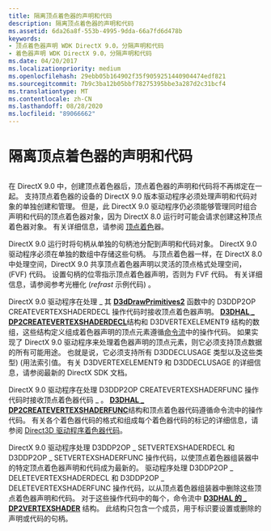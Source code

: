 ```yaml
---
title: 隔离顶点着色器的声明和代码
description: 隔离顶点着色器的声明和代码
ms.assetid: 6da26a8f-553b-4995-9dda-66a7fd6d478b
keywords:
- 顶点着色器声明 WDK DirectX 9.0，分隔声明和代码
- 着色器声明 WDK DirectX 9.0，分隔声明和代码
ms.date: 04/20/2017
ms.localizationpriority: medium
ms.openlocfilehash: 29ebb05b164902f35f9059251440904474edf821
ms.sourcegitcommit: 7b9c3ba12b05bbf78275395bbe3a287d2c31bcf4
ms.translationtype: MT
ms.contentlocale: zh-CN
ms.lasthandoff: 08/28/2020
ms.locfileid: "89066662"
---
```

# <a name="separating-declarations-and-code-for-vertex-shaders"></a>隔离顶点着色器的声明和代码


## <span id="ddk_separating_declarations_and_code_for_vertex_shaders_gg"></span><span id="DDK_SEPARATING_DECLARATIONS_AND_CODE_FOR_VERTEX_SHADERS_GG"></span>


在 DirectX 9.0 中，创建顶点着色器后，顶点着色器的声明和代码将不再绑定在一起。 支持顶点着色器的设备的 DirectX 9.0 版本驱动程序必须处理声明和代码对象的单独创建和管理。 但是，此 DirectX 9.0 驱动程序仍必须能够管理同时组合声明和代码的顶点着色器对象，因为 DirectX 8.0 运行时可能会请求创建这种顶点着色器对象。 有关详细信息，请参阅 [顶点着色](vertex-shaders.md)器。

DirectX 9.0 运行时将句柄从单独的句柄池分配到声明和代码对象。 DirectX 9.0 驱动程序必须在单独的数组中存储这些句柄。 与顶点着色器一样，在 DirectX 8.0 中处理空间，DirectX 9.0 共享顶点着色器声明以灵活的顶点格式处理空间， (FVF) 代码。 设置句柄的位零指示顶点着色器声明，否则为 FVF 代码。 有关详细信息，请参阅参考光栅化 (*refrast* 示例代码) 。

DirectX 9.0 驱动程序在处理 \_ 其 [**D3dDrawPrimitives2**](/windows-hardware/drivers/ddi/d3dhal/nc-d3dhal-lpd3dhal_drawprimitives2cb) 函数中的 D3DDP2OP CREATEVERTEXSHADERDECL 操作代码时接收顶点着色器声明。 [**D3DHAL \_ DP2CREATEVERTEXSHADERDECL**](/windows-hardware/drivers/ddi/d3dhal/ns-d3dhal-_d3dhal_dp2createvertexshaderdecl)结构和 D3DVERTEXELEMENT9 结构的数组，这些结构定义组成着色器声明的顶点元素遵循[命令流](command-stream.md)中的操作代码。 如果实现了 DirectX 9.0 驱动程序来处理着色器声明的顶点元素，则它必须支持顶点数据的所有可能用途。 也就是说，它必须支持所有 D3DDECLUSAGE 类型以及这些类型)  (用法索引值。 有关 D3DVERTEXELEMENT9 和 D3DDECLUSAGE 的详细信息，请参阅最新的 DirectX SDK 文档。

DirectX 9.0 驱动程序在处理 D3DDP2OP CREATEVERTEXSHADERFUNC 操作代码时接收顶点着色器代码 \_ 。 [**D3DHAL \_ DP2CREATEVERTEXSHADERFUNC**](/windows-hardware/drivers/ddi/d3dhal/ns-d3dhal-_d3dhal_dp2createvertexshaderfunc)结构和顶点着色器代码遵循命令流中的操作代码。 有关各个着色器代码的格式和组成每个着色器代码的标记的详细信息，请参阅 [Direct3D 驱动程序着色器代码](/windows-hardware/drivers/ddi/index)。

DirectX 9.0 驱动程序处理 D3DDP2OP \_ SETVERTEXSHADERDECL 和 D3DDP2OP \_ SETVERTEXSHADERFUNC 操作代码，以使顶点着色器组装器中的特定顶点着色器声明和代码成为最新的。 驱动程序处理 D3DDP2OP \_ DELETEVERTEXSHADERDECL 和 D3DDP2OP \_ DELETEVERTEXSHADERFUNC 操作代码，以从顶点着色器组装器中删除这些顶点着色器声明和代码。 对于这些操作代码中的每个，命令流中 [**D3DHAL 的 \_ DP2VERTEXSHADER**](/windows-hardware/drivers/ddi/d3dhal/ns-d3dhal-_d3dhal_dp2vertexshader) 结构。 此结构只包含一个成员，用于标识要设置或删除的声明或代码的句柄。

 

